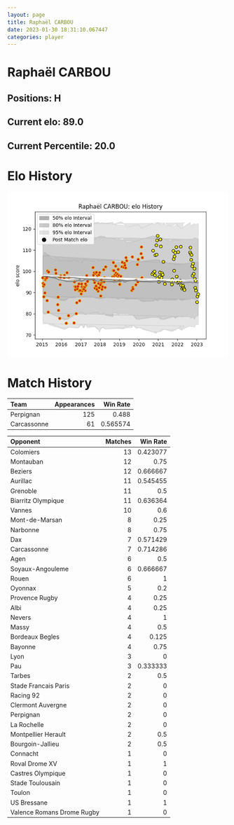 ```yaml
---  
layout: page  
title: Raphaël CARBOU  
date: 2023-01-30 18:31:10.067447  
categories: player  
---
```

# Raphaël CARBOU

## Positions: H

## Current elo: 89.0

## Current Percentile: 20.0

# Elo History


![elo history](history_RaphaëlCARBOU.png)
# Match History


| Team        |   Appearances |   Win Rate |
|:------------|--------------:|-----------:|
| Perpignan   |           125 |   0.488    |
| Carcassonne |            61 |   0.565574 |

| Opponent                   |   Matches |   Win Rate |
|:---------------------------|----------:|-----------:|
| Colomiers                  |        13 |   0.423077 |
| Montauban                  |        12 |   0.75     |
| Beziers                    |        12 |   0.666667 |
| Aurillac                   |        11 |   0.545455 |
| Grenoble                   |        11 |   0.5      |
| Biarritz Olympique         |        11 |   0.636364 |
| Vannes                     |        10 |   0.6      |
| Mont-de-Marsan             |         8 |   0.25     |
| Narbonne                   |         8 |   0.75     |
| Dax                        |         7 |   0.571429 |
| Carcassonne                |         7 |   0.714286 |
| Agen                       |         6 |   0.5      |
| Soyaux-Angouleme           |         6 |   0.666667 |
| Rouen                      |         6 |   1        |
| Oyonnax                    |         5 |   0.2      |
| Provence Rugby             |         4 |   0.25     |
| Albi                       |         4 |   0.25     |
| Nevers                     |         4 |   1        |
| Massy                      |         4 |   0.5      |
| Bordeaux Begles            |         4 |   0.125    |
| Bayonne                    |         4 |   0.75     |
| Lyon                       |         3 |   0        |
| Pau                        |         3 |   0.333333 |
| Tarbes                     |         2 |   0.5      |
| Stade Francais Paris       |         2 |   0        |
| Racing 92                  |         2 |   0        |
| Clermont Auvergne          |         2 |   0        |
| Perpignan                  |         2 |   0        |
| La Rochelle                |         2 |   0        |
| Montpellier Herault        |         2 |   0.5      |
| Bourgoin-Jallieu           |         2 |   0.5      |
| Connacht                   |         1 |   0        |
| Roval Drome XV             |         1 |   1        |
| Castres Olympique          |         1 |   0        |
| Stade Toulousain           |         1 |   0        |
| Toulon                     |         1 |   0        |
| US Bressane                |         1 |   1        |
| Valence Romans Drome Rugby |         1 |   0        |